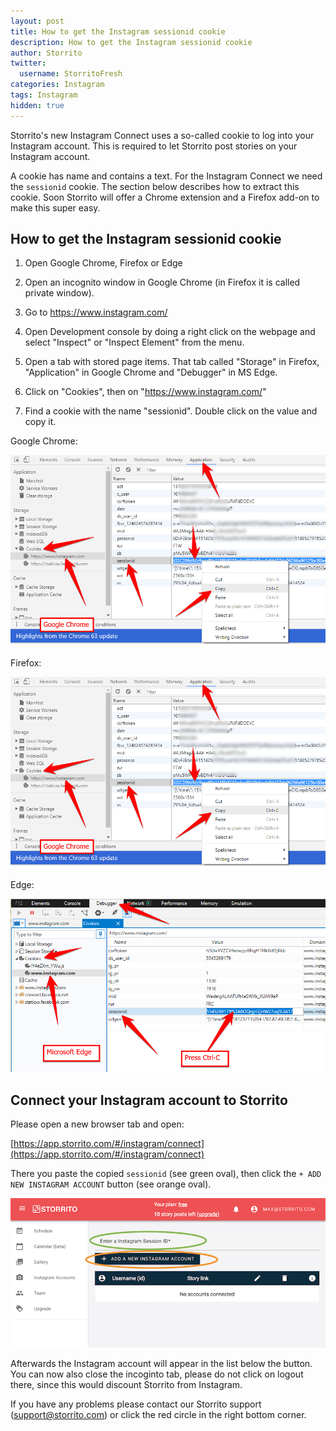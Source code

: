 ```yaml
---
layout: post
title: How to get the Instagram sessionid cookie
description: How to get the Instagram sessionid cookie
author: Storrito
twitter:
  username: StorritoFresh
categories: Instagram
tags: Instagram
hidden: true
---
```


Storrito's new Instagram Connect uses a so-called cookie to log into
your Instagram account. This is required to let Storrito post stories
on your Instagram account.

A cookie has name and contains a text. For the Instagram Connect we
need the `sessionid` cookie. The section below describes how to
extract this cookie. Soon Storrito will offer a Chrome extension and a
Firefox add-on to make this super easy.

## How to get the Instagram sessionid cookie

1. Open Google Chrome, Firefox or Edge

2. Open an incognito window in Google Chrome (in Firefox it is called
private window).

3. Go to https://www.instagram.com/

2. Open Development console by doing a right click on the webpage and
select "Inspect" or "Inspect Element" from the menu.

3. Open a tab with stored page items. That tab called "Storage" in
Firefox, "Application" in Google Chrome and "Debugger" in MS Edge.

4. Click on "Cookies", then on "https://www.instagram.com/"

5. Find a cookie with the name "sessionid". Double click on the value
and copy it.

Google Chrome:

![Google Chrome](/images/instagram-sessionid-cookie/chrome.png "Google Chrome")

Firefox:

![Firefox](/images/instagram-sessionid-cookie/chrome.png "Firefox")

Edge:

![Edge](/images/instagram-sessionid-cookie/edge.png "Edge")


## Connect your Instagram account to Storrito

Please open a new browser tab and open:

[https://app.storrito.com/#/instagram/connect](https://app.storrito.com/#/instagram/connect)

There you paste the copied `sessionid` (see green oval), then click
the `+ ADD NEW INSTAGRAM ACCOUNT` button (see orange oval).

![Storrito](/images/instagram-sessionid-cookie/storrito.png "Storrito")

Afterwards the Instagram account will appear in the list below the
button. You can now also close the incoginto tab, please do not click
on logout there, since this would discount Storrito from Instagram.

If you have any problems please contact our Storrito support
(support@storrito.com) or click the red circle in the right bottom
corner.